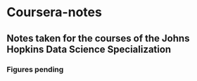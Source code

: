 # Coursera-notes
## Notes taken for the courses of the Johns Hopkins Data Science Specialization
### Figures pending
